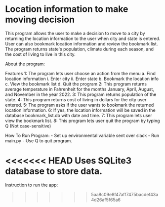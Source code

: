 # Location information to make moving decision

This program allows the user to make a decision to move to a city by returning the location information to the user
when city and state is entered. User can also bookmark location information and review the bookmark list.
The program returns state's population, climate during each season, and the cost of living to live in this city.

About the program:

Features
1: The program lets user choose an action from the menu
    a. Find location information
        i. Enter city
        ii. Enter state
    b. Bookmark the location info
    c. View the bookmark list
    d. Quit the program
2: This program returns average temperature in Fahrenheit for the months January, April, August, and November in the year 2022.
3: This program returns population of the state.
4: This program returns cost of living in dollars for the city user entered.
5: The program asks if the user wants to bookmark the returned location information. 
6: If yes, the location information will be saved in the database bookmark_list.db with date and time.
7: This program lets user view the bookmark list.
8: This program lets user quit the program by typing Q (Not case-sensitive)

How To Run Program:
    - Set up environmental variable sent over slack
    - Run main.py
    - Use Q to quit program.

<<<<<<< HEAD
Uses SQLite3 database to store data.
=======
Instruction to run the app:


>>>>>>> 5aa8c09e8f47aff7475bacdef43a4d26af5f65a6
